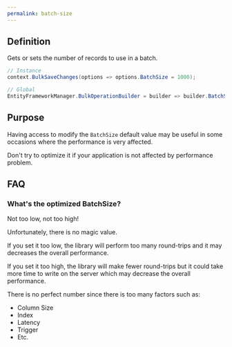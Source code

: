 ```yaml
---
permalink: batch-size
---
```


## Definition
Gets or sets the number of records to use in a batch.


```csharp
// Instance
context.BulkSaveChanges(options => options.BatchSize = 1000);

// Global
EntityFrameworkManager.BulkOperationBuilder = builder => builder.BatchSize = 1000;
```

## Purpose
Having access to modify the `BatchSize` default value may be useful in some occasions where the performance is very affected.

Don't try to optimize it if your application is not affected by performance problem.

## FAQ

### What's the optimized BatchSize?
Not too low, not too high!

Unfortunately, there is no magic value.

If you set it too low, the library will perform too many round-trips and it may decreases the overall performance.

If you set it too high, the library will make fewer round-trips but it could take more time to write on the server which may decrease the overall performance.

There is no perfect number since there is too many factors such as:
- Column Size
- Index
- Latency
- Trigger
- Etc.